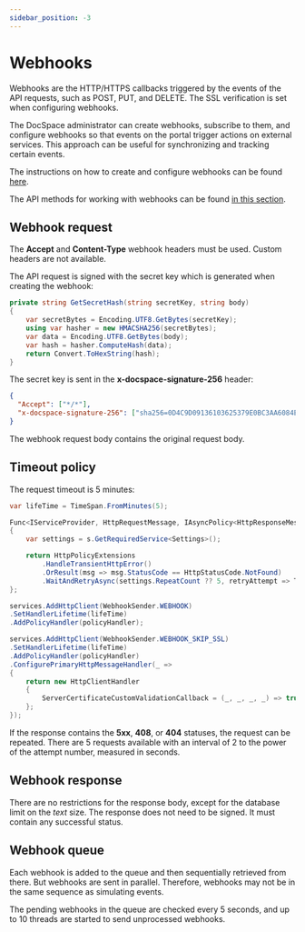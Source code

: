 ```yaml
---
sidebar_position: -3
---
```


# Webhooks

Webhooks are the HTTP/HTTPS callbacks triggered by the events of the API requests, such as POST, PUT, and DELETE. The SSL verification is set when configuring webhooks.

The DocSpace administrator can create webhooks, subscribe to them, and configure webhooks so that events on the portal trigger actions on external services. This approach can be useful for synchronizing and tracking certain events.

The instructions on how to create and configure webhooks can be found [here](https://helpcenter.onlyoffice.com/administration/docspace-webhooks.aspx).

The API methods for working with webhooks can be found [in this section](../../../../docspace/api-backend/usage-api/get-tenant-webhooks.api.mdx).

## Webhook request

The **Accept** and **Content-Type** webhook headers must be used. Custom headers are not available.

The API request is signed with the secret key which is generated when creating the webhook:

``` cs
private string GetSecretHash(string secretKey, string body)
{
    var secretBytes = Encoding.UTF8.GetBytes(secretKey);
    using var hasher = new HMACSHA256(secretBytes);
    var data = Encoding.UTF8.GetBytes(body);
    var hash = hasher.ComputeHash(data);
    return Convert.ToHexString(hash);
}
```

The secret key is sent in the **x-docspace-signature-256** header:

``` json
{
  "Accept": ["*/*"],
  "x-docspace-signature-256": ["sha256=0D4C9D09136103625379E0BC3AA6084E941EA2F2901A2C94FACEFE3A7F9688F3"]
}
```

The webhook request body contains the original request body.

## Timeout policy

The request timeout is 5 minutes:

``` cs
var lifeTime = TimeSpan.FromMinutes(5);

Func<IServiceProvider, HttpRequestMessage, IAsyncPolicy<HttpResponseMessage>> policyHandler = (s, _) =>
{
    var settings = s.GetRequiredService<Settings>();

    return HttpPolicyExtensions
        .HandleTransientHttpError()
        .OrResult(msg => msg.StatusCode == HttpStatusCode.NotFound)
        .WaitAndRetryAsync(settings.RepeatCount ?? 5, retryAttempt => TimeSpan.FromSeconds(Math.Pow(2, retryAttempt)));
};

services.AddHttpClient(WebhookSender.WEBHOOK)
.SetHandlerLifetime(lifeTime)
.AddPolicyHandler(policyHandler);

services.AddHttpClient(WebhookSender.WEBHOOK_SKIP_SSL)
.SetHandlerLifetime(lifeTime)
.AddPolicyHandler(policyHandler)
.ConfigurePrimaryHttpMessageHandler(_ =>
{
    return new HttpClientHandler
    {
        ServerCertificateCustomValidationCallback = (_, _, _, _) => true
    };
});
```

If the response contains the **5xx**, **408**, or **404** statuses, the request can be repeated. There are 5 requests available with an interval of 2 to the power of the attempt number, measured in seconds.

## Webhook response

There are no restrictions for the response body, except for the database limit on the *text* size. The response does not need to be signed. It must contain any successful status.

## Webhook queue

Each webhook is added to the queue and then sequentially retrieved from there. But webhooks are sent in parallel. Therefore, webhooks may not be in the same sequence as simulating events.

The pending webhooks in the queue are checked every 5 seconds, and up to 10 threads are started to send unprocessed webhooks.
